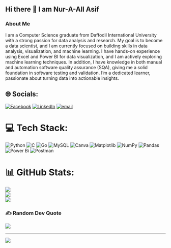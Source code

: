 ## Hi there 👋 I am Nur-A-All Asif
### About Me
I am a Computer Science graduate from Daffodil International University with a strong passion for data analysis and research. My goal is to become a data scientist, and I am currently focused on building skills in data analysis, visualization, and machine learning. I have hands-on experience using Excel and Power BI for data visualization, and I am actively exploring machine learning techniques. In addition, I have knowledge in both manual and automation software quality assurance (SQA), giving me a solid foundation in software testing and validation. I’m a dedicated learner, passionate about turning data into actionable insights.
## 🌐 Socials:
[![Facebook](https://img.shields.io/badge/Facebook-%231877F2.svg?logo=Facebook&logoColor=white)](https://facebook.com/nuraal.asif) [![LinkedIn](https://img.shields.io/badge/LinkedIn-%230077B5.svg?logo=linkedin&logoColor=white)](https://linkedin.com/in/nurasif) [![email](https://img.shields.io/badge/Email-D14836?logo=gmail&logoColor=white)](mailto:nuraalasif@gmail.com) 

# 💻 Tech Stack:
![Python](https://img.shields.io/badge/python-3670A0?style=for-the-badge&logo=python&logoColor=ffdd54) ![C](https://img.shields.io/badge/c-%2300599C.svg?style=for-the-badge&logo=c&logoColor=white) ![Go](https://img.shields.io/badge/go-%2300ADD8.svg?style=for-the-badge&logo=go&logoColor=white) ![MySQL](https://img.shields.io/badge/mysql-4479A1.svg?style=for-the-badge&logo=mysql&logoColor=white) ![Canva](https://img.shields.io/badge/Canva-%2300C4CC.svg?style=for-the-badge&logo=Canva&logoColor=white) ![Matplotlib](https://img.shields.io/badge/Matplotlib-%23ffffff.svg?style=for-the-badge&logo=Matplotlib&logoColor=black) ![NumPy](https://img.shields.io/badge/numpy-%23013243.svg?style=for-the-badge&logo=numpy&logoColor=white) ![Pandas](https://img.shields.io/badge/pandas-%23150458.svg?style=for-the-badge&logo=pandas&logoColor=white) ![Power Bi](https://img.shields.io/badge/power_bi-F2C811?style=for-the-badge&logo=powerbi&logoColor=black) ![Postman](https://img.shields.io/badge/Postman-FF6C37?style=for-the-badge&logo=postman&logoColor=white)
# 📊 GitHub Stats:
![](https://github-readme-stats.vercel.app/api?username=NurAsif&theme=aura&hide_border=false&include_all_commits=true&count_private=true)<br/>
![](https://nirzak-streak-stats.vercel.app/?user=NurAsif&theme=aura&hide_border=false)<br/>
![](https://github-readme-stats.vercel.app/api/top-langs/?username=NurAsif&theme=aura&hide_border=false&include_all_commits=true&count_private=true&layout=compact)

### ✍️ Random Dev Quote
![](https://quotes-github-readme.vercel.app/api?type=horizontal&theme=radical)

---
[![](https://visitcount.itsvg.in/api?id=NurAsif&icon=0&color=0)](https://visitcount.itsvg.in)

<!-- Proudly created with GPRM ( https://gprm.itsvg.in ) -->

